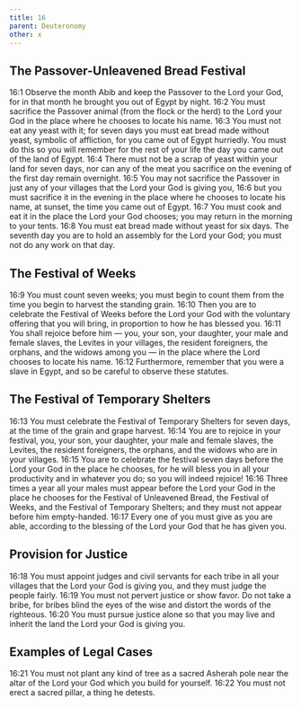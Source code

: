 ```yaml
---
title: 16
parent: Deuteronomy
other: x
---
```


## The Passover-Unleavened Bread Festival

<a name="16:1">16:1</a> Observe the month Abib and keep the Passover to the Lord your God, for in that month he brought you out of Egypt by night. <a name="16:2">16:2</a> You must sacrifice the Passover animal (from the flock or the herd) to the Lord your God in the place where he chooses to locate his name. <a name="16:3">16:3</a> You must not eat any yeast with it; for seven days you must eat bread made without yeast, symbolic of affliction, for you came out of Egypt hurriedly. You must do this so you will remember for the rest of your life the day you came out of the land of Egypt. <a name="16:4">16:4</a> There must not be a scrap of yeast within your land for seven days, nor can any of the meat you sacrifice on the evening of the first day remain overnight. <a name="16:5">16:5</a> You may not sacrifice the Passover in just any of your villages that the Lord your God is giving you, <a name="16:6">16:6</a> but you must sacrifice it in the evening in the place where he chooses to locate his name, at sunset, the time you came out of Egypt. <a name="16:7">16:7</a> You must cook and eat it in the place the Lord your God chooses; you may return in the morning to your tents. <a name="16:8">16:8</a> You must eat bread made without yeast for six days. The seventh day you are to hold an assembly for the Lord your God; you must not do any work on that day.

## The Festival of Weeks

<a name="16:9">16:9</a> You must count seven weeks; you must begin to count them from the time you begin to harvest the standing grain. <a name="16:10">16:10</a> Then you are to celebrate the Festival of Weeks before the Lord your God with the voluntary offering that you will bring, in proportion to how he has blessed you. <a name="16:11">16:11</a> You shall rejoice before him — you, your son, your daughter, your male and female slaves, the Levites in your villages, the resident foreigners, the orphans, and the widows among you — in the place where the Lord chooses to locate his name. <a name="16:12">16:12</a> Furthermore, remember that you were a slave in Egypt, and so be careful to observe these statutes.

## The Festival of Temporary Shelters

<a name="16:13">16:13</a> You must celebrate the Festival of Temporary Shelters for seven days, at the time of the grain and grape harvest. <a name="16:14">16:14</a> You are to rejoice in your festival, you, your son, your daughter, your male and female slaves, the Levites, the resident foreigners, the orphans, and the widows who are in your villages. <a name="16:15">16:15</a> You are to celebrate the festival seven days before the Lord your God in the place he chooses, for he will bless you in all your productivity and in whatever you do; so you will indeed rejoice! <a name="16:16">16:16</a> Three times a year all your males must appear before the Lord your God in the place he chooses for the Festival of Unleavened Bread, the Festival of Weeks, and the Festival of Temporary Shelters; and they must not appear before him empty-handed. <a name="16:17">16:17</a> Every one of you must give as you are able, according to the blessing of the Lord your God that he has given you.

## Provision for Justice

<a name="16:18">16:18</a> You must appoint judges and civil servants for each tribe in all your villages that the Lord your God is giving you, and they must judge the people fairly. <a name="16:19">16:19</a> You must not pervert justice or show favor. Do not take a bribe, for bribes blind the eyes of the wise and distort the words of the righteous. <a name="16:20">16:20</a> You must pursue justice alone so that you may live and inherit the land the Lord your God is giving you.

## Examples of Legal Cases

<a name="16:21">16:21</a> You must not plant any kind of tree as a sacred Asherah pole near the altar of the Lord your God which you build for yourself. <a name="16:22">16:22</a> You must not erect a sacred pillar, a thing he detests.
